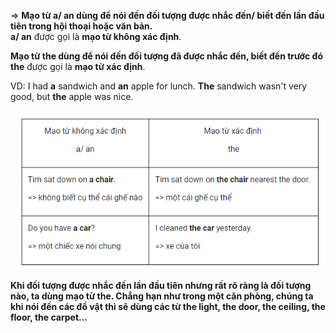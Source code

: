 => **Mạo từ a/ an dùng để nói đến đối tượng được nhắc đến/
biết đến lần đầu tiên trong hội thoại hoặc văn bản.** \
**a/ an** được gọi là **mạo từ không xác định**.

**Mạo từ the dùng để nói đến đối tượng đã được nhắc đến,
biết đến trước đó** \
**the** được gọi là **mạo từ xác định**.

VD: I had **a** sandwich and **an** apple for lunch. **The**
sandwich wasn't very good, but **the** apple was nice.

![img.png](../../../images/Distinguish%20between%20a%20an%20and%20the.png)

**Khi đối tượng được nhắc đến lần đầu tiên nhưng rất rõ ràng
là đối tượng nào, ta dùng mạo từ the. Chẳng hạn như trong
một căn phòng, chúng ta khi nói đến các đồ vật thì sẽ dùng
các từ the light, the door, the ceiling, the floor, the
carpet…**